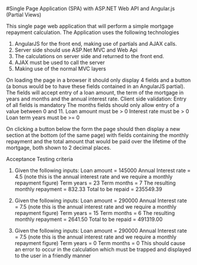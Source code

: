 #Single Page Application (SPA) with ASP.NET Web API and Angular.js (Partial Views)

This single page web application that will perform a simple mortgage repayment calculation. The Application uses the following technologies

 1. AngularJS for the front end, making use of partials and AJAX calls.
 2. Server side should use ASP.Net MVC and Web Api
 3. The calculations on server side and returned to the front end.
 4. AJAX must be used to call the server
 5. Making use of the normal MVC layers


On loading the page in a browser it should only display 4 fields and a button (a bonus would be to have these fields contained in an AngularJS partial). The fields will accept entry of a loan amount, the term of the mortgage in years and months and the annual interest rate.
Client side validation:
Entry of all fields is mandatory
The months fields should only allow entry of a value between 0 and 11.
Loan amount must be > 0
Interest rate must be > 0
Loan term years must be >= 0
 
On clicking a button below the form the page should then display a new section at the bottom (of the same page) with fields containing the monthly repayment and the total amount that would be paid over the lifetime of the mortgage, both shown to 2 decimal places.
 
 
Acceptance Testing criteria
1) Given the following inputs:
Loan amount = 145000
Annual Interest rate = 4.5 (note this is the annual interest rate and we require a monthly repayment figure)
Term years = 23
Term months = 7
The resulting monthly repayment = 832.33
Total to be repaid = 235549.39
 
2) Given the following inputs:
Loan amount =  290000
Annual Interest rate = 7.5 (note this is the annual interest rate and we require a monthly repayment figure)
Term years = 15
Term months = 6
The resulting monthly repayment = 2641.50
Total to be repaid = 491319.00
 
3) Given the following inputs:
Loan amount =  290000
Annual Interest rate = 7.5 (note this is the annual interest rate and we require a monthly repayment figure)
Term years = 0
Term months = 0
This should cause an error to occur in the calculation which must be trapped and displayed to the user in a friendly manner



